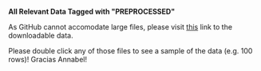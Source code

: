 **All Relevant Data Tagged with "PREPROCESSED"**

As GitHub cannot accomodate large files, please visit [this](https://drive.google.com/drive/u/0/folders/1yroX_ttrxujoTq65cwatwcWZTfco6lCR) link to the downloadable data.

Please double click any of those files to see a sample of the data (e.g. 100 rows)! Gracias Annabel!
